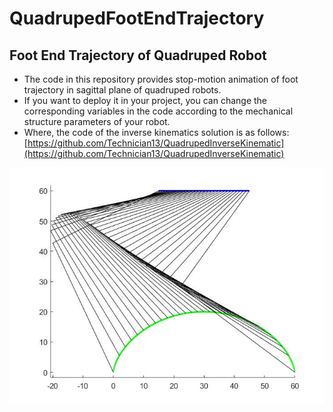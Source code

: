 # QuadrupedFootEndTrajectory
## Foot End Trajectory of Quadruped Robot
* The code in this repository provides stop-motion animation of foot trajectory in sagittal plane of quadruped robots.     
* If you want to deploy it in your project, you can change the corresponding variables in the code according to the mechanical structure parameters of your robot. 
* Where, the code of the inverse kinematics solution is as follows:
[https://github.com/Technician13/QuadrupedInverseKinematic](https://github.com/Technician13/QuadrupedInverseKinematic)

![images](https://github.com/Technician13/QuadrupedFootEndTrajectory/raw/master/untitled.jpg?raw=true)

